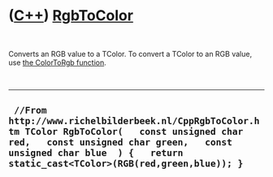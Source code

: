 



 

 

 

 

 

([C++](Cpp.htm)) [RgbToColor](CppRgbToColor.htm)
================================================

 

Converts an RGB value to a TColor. To convert a TColor to an RGB value,
use [the ColorToRgb function](CppColorToRgb.htm).

 

  ----------------------------------------------------------------------------------------------------------------------------------------------------------------------------------------------------------------------------
  ` //From http://www.richelbilderbeek.nl/CppRgbToColor.htm TColor RgbToColor(   const unsigned char red,   const unsigned char green,   const unsigned char blue  ) {   return static_cast<TColor>(RGB(red,green,blue)); }`
  ----------------------------------------------------------------------------------------------------------------------------------------------------------------------------------------------------------------------------

 

 

 

 

 





 



